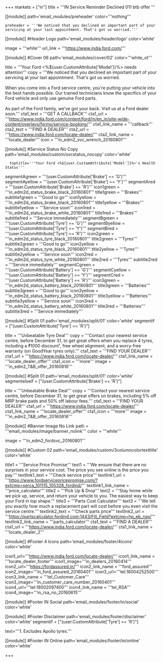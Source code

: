 +++
markets = ["in"]
title = '''IN Service Reminder Declined 011 btb offer '''

[[module]]
path='email_modules/preheader'
color='''nothing'''

	preheader = '''We noticed that you declined an important part of your servicing at your last appointment. That's got us worried.'''

[[module]] #Header Logo
path='email_modules/header/logo'
color='white'

  image = '''white'''
  url_link = '''https://www.india.ford.com/'''

[[module]] #Cover 06
path='email_modules/cover/02'
color='''white_ot'''

  title = '''Your Ford <%${user.CustomAttribute['Model']}%> needs attention'''
  copy = '''We noticed that you declined an important part of your servicing at your last appointment. That's got us worried.<br /><br />When you come into a Ford service centre, you're putting your vehicle into the best hands possible. Our trained technicians know the specifics of your Ford vehicle and only use genuine Ford parts.<br /><br />As part of the Ford family, we've got your back. Visit us at a Ford dealer soon.'''
  cta1_text = '''GET A CALLBACK'''
  cta1_url = '''https://www.india.ford.com/content/ford/in/en_in/site-wide-content/overlays/forms/service-booking/'''
  cta1_link_name = '''callback'''
  cta2_text = '''FIND A DEALER'''
  cta2_url = '''https://www.india.ford.com/locate-dealer/'''
  cta2_link_name = '''locate_dealer'''
  icon = '''in_edm2_svc_wrench_20160801'''

[[module]] #Service Status No Copy
path='email_modules/custom/svcstatus_nocopy'
color='white'
      
      toptitle='''Your Ford <%${user.CustomAttribute['Model']}%>'s Health Status'''
  segmentAgreen = '''(user.CustomAttribute['Brake'] == 'G')'''
  segmentAyellow = '''(user.CustomAttribute['Brake'] == 'Y')'''
  segmentAred = '''(user.CustomAttribute['Brake'] == 'R')'''
    icon1green = '''in_edm2d_status_brake_black_20160801'''
    title1green = '''Brakes'''
    subtitle1green = '''Good to go'''
    icon1yellow = '''in_edm2d_status_brake_black_20160801'''
    title1yellow = '''Brakes'''
    subtitle1yellow = '''Service soon'''
    icon1red = '''in_edm2d_status_brake_white_20160801'''
    title1red = '''Brakes'''
    subtitle1red = '''Service immediately'''
  segmentBgreen = '''(user.CustomAttribute['Tyre'] == 'G')'''
  segmentByellow = '''(user.CustomAttribute['Tyre'] == 'Y')'''
  segmentBred = '''(user.CustomAttribute['Tyre'] == 'R')'''
    icon2green = '''in_edm2d_status_tyre_black_20160801'''
    title2green = '''Tyres'''
    subtitle2green = '''Good to go'''
    icon2yellow = '''in_edm2d_status_tyre_black_20160801'''
    title2yellow = '''Tyres'''
    subtitle2yellow = '''Service soon'''
    icon2red = '''in_edm2d_status_tyre_white_20160801'''
    title2red = '''Tyres'''
    subtitle2red = '''Service immediately'''
  segmentCgreen = '''(user.CustomAttribute['Battery'] == 'G')'''
  segmentCyellow = '''(user.CustomAttribute['Battery'] == 'Y')'''
  segmentCred = '''(user.CustomAttribute['Battery'] == 'R')'''
    icon3green = '''in_edm2d_status_battery_black_20160801'''
    title3green = '''Batteries'''
    subtitle3green = '''Good to go'''
    icon3yellow = '''in_edm2d_status_battery_black_20160801'''
    title3yellow = '''Batteries'''
    subtitle3yellow = '''Service soon'''
    icon3red = '''in_edm2d_status_battery_white_20160801'''
    title3red = '''Batteries'''
    subtitle3red = '''Service immediately'''
    
[[module]] #Split 01
path='email_modules/split/01'
color='white'
segmentif = ["(user.CustomAttribute['Tyre'] == 'R')"]

  title = '''Unbeatable Tyre Deal'''
  copy = '''Contact your nearest service centre, before December 31, to get great offers when you replace 4 tyres, including a &#8377;1000 discount¹, free wheel alignment, and a worry-free warranty (on GoodYear tyres only).'''
  cta1_text = '''FIND YOUR DEALER'''
  cta1_url = '''https://www.india.ford.com/locate-dealer/'''
  cta1_link_name = '''locate_dealer_offer'''
  cta1_icon = '''more'''
  image = '''in_edm2_T&B_offer_20160816'''

[[module]] #Split 01
path='email_modules/split/01'
color='white'
segmentelseif = ["(user.CustomAttribute['Brake'] == 'R')"]

  title = '''Unbeatable Brake Deal'''
  copy = '''Contact your nearest service centre, before December 31, to get great offers on brakes, including 5% off MRP brake pads and 50% off labour fees.'''
  cta1_text = '''FIND YOUR DEALER'''
  cta1_url = '''https://www.india.ford.com/locate-dealer/'''
  cta1_link_name = '''locate_dealer_offer'''
  cta1_icon = '''more'''
  image = '''in_edm2_T&B_offer_20160816'''

[[module]] #Banner Image No Link
path = '''email_modules/image/banner_nolink'''
color = '''white'''
  
  image = '''in_edm2_fordsvc_20160801'''

[[module]] #Custom 02
path='email_modules/custom/3columncolortexttitle'
color='white'

  title1 = '''Service Price Promise'''
  text1 = '''We ensure that there are no surprises in your service cost. The price you see online is the price you pay.'''
  textlink1_text = '''Check service price'''
  textlink1_url = '''https://www.fordservicepricepromise.com/?extcmp=serca_101115_105328_fordind/'''
  textlink1_link_name = '''price_calculator'''
  title2 = '''Pick Up & Drop'''
  text2 = '''Stay home while we pick up, service, and return your vehicle to you. The easiest way to keep your Ford in top shape.'''
  title3 = '''Parts Cost Calculator'''
  text3 = '''We tell you exactly how much a replacement part will cost before you even visit the service centre.'''
  textlink2_text = '''Check parts price'''
  textlink2_url = '''https://partscalculator.fordind.com:1443/Fill_Field?extcmp=hp_eb_nav/'''
  textlink2_link_name = '''parts_calculator'''
  cta1_text = '''FIND A DEALER'''
  cta1_url = '''https://www.india.ford.com/locate-dealer/'''
  cta1_link_name = '''locate_dealer_2'''


[[module]] #Footer 4 Icons
path='email_modules/footer/4icons'
color='white'

  icon1_url='''https://www.india.ford.com/locate-dealer/'''
  icon1_link_name = '''locate_dealer_footer'''
  icon1_image='''in_dealers_20160414'''
  icon2_url='''https://fordassured.in/'''
  icon2_link_name = '''ford_assured'''
  icon2_image='''in_ford_assured_20160401'''
  icon3_url='''tel:18004252500'''
  icon3_link_name = '''tel_Customer_Care'''
  icon3_image='''in_customer_care_number_20160401'''
  icon4_url='''tel:18002097400'''
  icon4_link_name = '''tel_RSA'''
  icon4_image='''in_rsa_no_20160615'''

[[module]] #Footer IN Social
path='email_modules/footer/in/social'
color='white'

[[module]] #Footer Disclaimer
path='email_modules/footer/disclaimer'
color='white'
segmentif = ["(user.CustomAttribute['Tyre'] == 'R')"]

  text='''1. Excludes Apollo tyres.'''

[[module]] #Footer IN Online
path='email_modules/footer/in/online'
color='white'

+++
